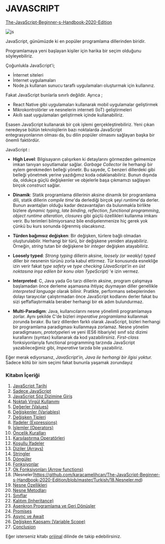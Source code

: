 
# JAVASCRIPT 
[The-JavaScript-Beginner-s-Handbook-2020-Edition](https://www.freecodecamp.org/news/the-complete-javascript-handbook-f26b2c71719c/#alittlebitofhistory)

![js](https://user-images.githubusercontent.com/51059267/85326923-bb80c180-b4d6-11ea-814d-a6cafdd4a6b7.png)

JavaScript, günümüzde ki en popüler programlama dillerinden biridir.

Programlamaya yeni başlayan kişiler için harika bir seçim olduğunu söyleyebiliriz.

Çoğunlukla JavaScript'i;
- İnternet siteleri
- İnternet uygulamaları
- Node.js kullanan sunucu taraflı uygulamaları oluşturmak için kullanırız.

Fakat JavaScript bunlarla sınırlı değildir. Ayrıca ;
-   React Native gibi uygulamaları kullanarak mobil uygulamalar geliştirmek
-   Mikrokontrolörler ve nesnelerin interneti (IoT) geliştirmeleri
-   Akıllı saat uygulamaları geliştirmek içinde kullanabiliriz.

Esasen JavaScript kullanarak bir çok işlemi gerçekleştirebiliriz. Yeni çıkan neredeyse bütün teknolojilerin bazı noktalarda JavaScript entegrasyonlarının olması da, bu dilin popüler olmasını sağlayan başka bir önemli faktördür.

JavaScript :  
- **High Level**: Bilgisayarın çalışırken ki detaylarını görmezden gelmemize imkan tanıyan soyutlamalar sağlar. *Garbage Collector* ile herhangi bir eylem gerekmeden belleği yönetir. Bu sayede, C benzeri dillerdeki gibi belleği yönetmek yerine yazdığımız koda odaklanabiliriz. Bunun dışında da, oldukça güçlü değişkenler ve objelerle başa çıkmamızı sağlayan birçok *construct* sağlar.
- **Dinamik**: Statik programlama dillerinin aksine dinamik bir programlama dili, statik dillerin *compile time*'da derlediği birçok şeyi *runtime*'da derler. Bunun avantajları olduğu kadar dezavantajları da  bulunmakla birlikte bizlere *dynamic typing*, *late binding*, *reflection*, *functional programming*, *object runtime alteration*, *closures* gibi güçlü özellikleri kullanma imkanı verir. Bu terimleri bilmiyorsanız bile endişelenmenize hiç gerek yok çünkü bu kurs sonunda öğrenmiş olacaksınız.

- **Türden bağımsız değişken**: Bir değişken, türlere bağlı olmadan oluşturulabilir. Herhangi bir türü, bir değişkene yeniden atayabiliriz. Örneğin, *string* tutan bir değişkene bir *integer* değişken atayabiliriz.

- **Loosely typed**: *Strong typing* dillerin aksine, *loosely (or weakly) typed* diller bir nesnenin türünü zorla kabul ettirmez. Tür konusunda esnekliğe izin verir fakat *type safety* ve *type checking (JavaScript'in en üst noktasına inşa edilen bir konu olan TypeScript)* 'e izin vermez. 

- **Interpreted**: C, Java yada Go tarzı dillerin aksine, program çalışmaya başlamadan önce derleme aşamasına ihtiyaç duymayan diller genellikle *interpreted language* olarak bilinir. Pratikte, performans sebeplerinden dolayı tarayıcılar çalıştırmadan önce JavaScript kodlarını derler fakat bu sizi şeffaflaştırmakla beraber herhangi bir ek adım bulundurmaz.
- **Multi-Paradigm**: Java, kullanıcılarını nesne yönelimli programlamaya zorlar. Aynı şekilde C'de bizleri *imperative programlama* kullanmak zorunda bırakır. Bu tarz dillerden farklı olarak JavaScript, bizleri herhangi bir programlama paradigması kullanmaya zorlamaz. Nesne yönelim paradigmasını, *prototype*leri ve yeni (ES6 itibariyle) sınıf söz dizimi kurallarını (syntax) kullanarak da kod yazabilirsiniz. *First-class* fonksiyonlarıyla functional programming tarzında JavaScript yazabileceğimiz gibi, *Imperative* tarzda bile yazabiliriz.

Eğer merak ediyorsanız, *JavaScript'in, Java ile herhangi bir ilgisi yoktur.* Sadece kötü bir isim seçimi fakat bununla yaşamak zorundayız


### Kitabın İçeriği

1. [JavaScript Tarihi](https://github.com/karacamelihcan/The-JavaScript-Beginner-s-Handbook-2020-Edition/blob/master/Turkish/1.JavaScript%20Tarihi.md)
2. [Sadece JavaScript](https://github.com/karacamelihcan/The-JavaScript-Beginner-s-Handbook-2020-Edition/blob/master/Turkish/2.Sadece%20JavaScript.md)
3. [JavaScript Söz Dizimine Giriş](https://github.com/karacamelihcan/The-JavaScript-Beginner-s-Handbook-2020-Edition/blob/master/Turkish/3.JavaScript%20S%C3%B6z%20Dizimine%20Giri%C5%9F.md)
4. [Noktalı Virgül Kullanımı](https://github.com/karacamelihcan/The-JavaScript-Beginner-s-Handbook-2020-Edition/blob/master/Turkish/4.Noktal%C4%B1%20Virg%C3%BCl%20Kullan%C4%B1m%C4%B1.md)
5. [Değerler (Values)](https://github.com/karacamelihcan/The-JavaScript-Beginner-s-Handbook-2020-Edition/blob/master/Turkish/5.De%C4%9Ferler(Values)%20.md)
6. [Değişkenler (Variables)](https://github.com/karacamelihcan/The-JavaScript-Beginner-s-Handbook-2020-Edition/blob/master/Turkish/6.De%C4%9Fi%C5%9Fkenler%20(Variables).md)
7. [Değişken Tipleri](https://github.com/karacamelihcan/The-JavaScript-Beginner-s-Handbook-2020-Edition/blob/master/Turkish/7.De%C4%9Fi%C5%9Fken%20Tipleri.md)
8. [İfadeler (Expressions)](https://github.com/karacamelihcan/The-JavaScript-Beginner-s-Handbook-2020-Edition/blob/master/Turkish/8.%C4%B0fadeler%20(Expressions).md)
9. [İşlemler (Operators)](https://github.com/karacamelihcan/The-JavaScript-Beginner-s-Handbook-2020-Edition/blob/master/Turkish/9.%C4%B0%C5%9Flemler%20(Operators).md)
10. [Öncelik Kuralları](https://github.com/karacamelihcan/The-JavaScript-Beginner-s-Handbook-2020-Edition/blob/master/Turkish/10.%C3%96ncelik%20Kurallar%C4%B1.md)
11. [Karşılaştırma Operatörleri](https://github.com/karacamelihcan/The-JavaScript-Beginner-s-Handbook-2020-Edition/blob/initial-create/English/Comparison%20operators.md)
12. [Koşullu İfadeler](https://github.com/karacamelihcan/The-JavaScript-Beginner-s-Handbook-2020-Edition/blob/master/Turkish/12.Ko%C5%9Fullu%20%C4%B0fadeler.md)
13. [Diziler (Arrays)](https://github.com/karacamelihcan/The-JavaScript-Beginner-s-Handbook-2020-Edition/blob/master/Turkish/13.%20Diziler%20(Arrays).md)
14. [Stringler](https://github.com/karacamelihcan/The-JavaScript-Beginner-s-Handbook-2020-Edition/blob/master/Turkish/14.Stringler.md)
15. [Döngüler](https://github.com/karacamelihcan/The-JavaScript-Beginner-s-Handbook-2020-Edition/blob/master/Turkish/15.D%C3%B6ng%C3%BCler.md)
16. [Fonksiyonlar](https://github.com/karacamelihcan/The-JavaScript-Beginner-s-Handbook-2020-Edition/blob/master/Turkish/16.Fonksiyonlar.md)
17. [Ok Fonksiyonları (Arrow functions)](https://github.com/karacamelihcan/The-JavaScript-Beginner-s-Handbook-2020-Edition/blob/master/Turkish/17.Ok%20Fonksiyonlar%C4%B1%20(Arrow%20Functions).md)
18. [Nesneler]https://github.com/karacamelihcan/The-JavaScript-Beginner-s-Handbook-2020-Edition/blob/master/Turkish/18.Nesneler.md)
19. [Nesne Özellikleri](https://github.com/karacamelihcan/The-JavaScript-Beginner-s-Handbook-2020-Edition/blob/initial-create/English/Object%20Properties.md)
20. [Nesne Metodları ](https://github.com/karacamelihcan/The-JavaScript-Beginner-s-Handbook-2020-Edition/blob/initial-create/English/Object%20Methods.md)
21. [Sınıflar](https://github.com/karacamelihcan/The-JavaScript-Beginner-s-Handbook-2020-Edition/blob/initial-create/English/Classes.md)
22. [Kalıtım (Inheritance)](https://github.com/karacamelihcan/The-JavaScript-Beginner-s-Handbook-2020-Edition/blob/initial-create/English/Inheritance.md)
23. [Asenkron Programlama ve Geri Dönüşler](https://github.com/karacamelihcan/The-JavaScript-Beginner-s-Handbook-2020-Edition/blob/initial-create/English/Asynchonous%20Programming%20and%20Callbacks.md)
24. [Promises](https://github.com/karacamelihcan/The-JavaScript-Beginner-s-Handbook-2020-Edition/blob/initial-create/English/Promises.md)
25. [Async ve Await](https://github.com/karacamelihcan/The-JavaScript-Beginner-s-Handbook-2020-Edition/blob/initial-create/English/Async%20and%20Await.md)
26. [Değişken Kapsamı (Variable Scope)](https://github.com/karacamelihcan/The-JavaScript-Beginner-s-Handbook-2020-Edition/blob/initial-create/English/Variable%20scope.md)
27. [Conclusion](https://github.com/karacamelihcan/The-JavaScript-Beginner-s-Handbook-2020-Edition/blob/initial-create/English/Conclusion.md)


Eğer isterseniz kitabı [orijinal](https://www.freecodecamp.org/news/the-complete-javascript-handbook-f26b2c71719c/) dilinde de takip edebilirsiniz.
